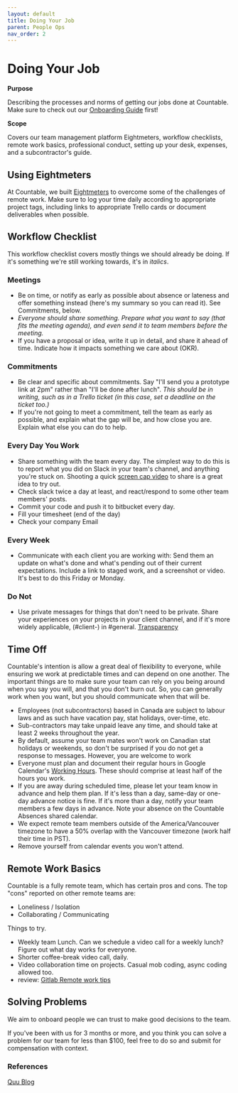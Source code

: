 ```yaml
---
layout: default
title: Doing Your Job
parent: People Ops
nav_order: 2
---
```


# Doing Your Job

**Purpose**

Describing the processes and norms of getting our jobs done at
Countable. Make sure to check out our [Onboarding Guide](ONBOARDING_GUIDE.md) first!

**Scope**

Covers our team management platform Eightmeters, workflow checklists,
remote work basics, professional conduct, setting up your desk,
expenses, and a subcontractor's guide.

## Using Eightmeters

At Countable, we built [Eightmeters](https://eightmeters.countable.ca/)
to overcome some of the challenges of remote work. Make sure to log your
time daily according to appropriate project tags, including links to
appropriate Trello cards or document deliverables when possible.

## Workflow Checklist

This workflow checklist covers mostly things we should already be doing.
If it's something we're still working towards, it's in *italics*.

### Meetings

  - Be on time, or notify as early as possible about absence or lateness
    and offer something instead (here's my summary so you can read it).
    See Commitments, below.
  - *Everyone should share something. Prepare what you want to say (that fits the meeting agenda), and even send it to team members before the meeting.*
  - If you have a proposal or idea, write it up in detail, and share it ahead of time. Indicate how it impacts something we care about (OKR).

### Commitments

  - Be clear and specific about commitments. Say "I'll send you a
    prototype link at 2pm" rather than "I'll be done after lunch". *This
    should be in writing, such as in a Trello ticket (in this case, set
    a deadline on the ticket too.)*
  - If you're not going to meet a commitment, tell the team as early as
    possible, and explain what the gap will be, and how close you are.
    Explain what else you can do to help.

### Every Day You Work

  - Share something with the team every day. The simplest way to do this
    is to report what you did on Slack in your team's channel, and
    anything you're stuck on. Shooting a quick [screen cap video](/operations/PM_TOOLS/SCREENCASTIFY.md)
    to share is a great idea to try out.
  - Check slack twice a day at least, and react/respond to some other
    team members' posts.
  - Commit your code and push it to bitbucket every day.
  - Fill your timesheet (end of the day)
  - Check your company Email

### Every Week

  - Communicate with each client you are working with: Send them an
    update on what's done and what's pending out of their current
    expectations. Include a link to staged work, and a screenshot or
    video. It's best to do this Friday or Monday.

### Do Not

  - Use private messages for things that don't need to be private. Share
    your experiences on your projects in your client channel, and if
    it's more widely applicable, (\#client-) in \#general.
    [Transparency](/philosophy/TRANSPARENCY/)

## Time Off

Countable's intention is allow a great deal of flexibility to everyone,
while ensuring we work at predictable times and can depend on one
another. The important things are to make sure your team can rely on you
being around when you say you will, and that you don't burn out. So, you
can generally work when you want, but you should communicate when that
will be.

  - Employees (not subcontractors) based in Canada are subject to labour
    laws and as such have vacation pay, stat holidays, over-time, etc.
  - Sub-contractors may take unpaid leave any time, and should take at
    least 2 weeks throughout the year.
  - By default, assume your team mates won't work on Canadian stat
    holidays or weekends, so don't be surprised if you do not get a
    response to messages. However, you are welcome to work
  - Everyone must plan and document their regular hours in Google Calendar's [Working Hours](https://support.google.com/calendar/answer/7638168?hl=en).
    These should comprise at least half of the hours you work.
  - If you are away during scheduled time, please let your team know in
    advance and help them plan. If it's less than a day, same-day or
    one-day advance notice is fine. If it's more than a day, notify your
    team members a few days in advance. Note your absence on the
    Countable Absences shared calendar.
  - We expect remote team members outside of the America/Vancouver
    timezone to have a 50% overlap with the Vancouver timezone (work
    half their time in PST).
  - Remove yourself from calendar events you won't attend.

## Remote Work Basics

Countable is a fully remote team, which has certain pros and cons. The
top "cons" reported on other remote teams are:

  - Loneliness / Isolation
  - Collaborating / Communicating

Things to try.

  - Weekly team Lunch. Can we schedule a video call for a weekly lunch?
    Figure out what day works for everyone.
  - Shorter coffee-break video call, daily.
  - Video collaboration time on projects. Casual mob coding, async
    coding allowed too.
  - review: [Gitlab Remote work tips](https://about.gitlab.com/company/culture/all-remote/tips/)

## Solving Problems

We aim to onboard people we can trust to make good decisions to the team. 

If you've been with us for 3 months or more, and you think you can solve
a problem for our team for less than $100, feel free to do so and submit
for compensation with context.

### References

[Quu Blog](https://blog.quuu.co/lessons-worth-learning-from-remote-workers/)